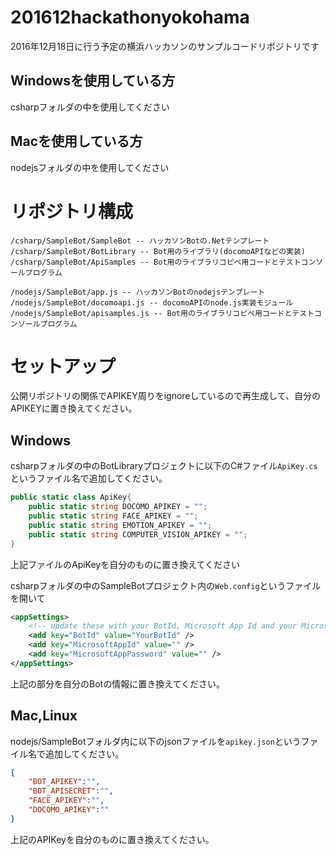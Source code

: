 # 201612hackathonyokohama
2016年12月18日に行う予定の横浜ハッカソンのサンプルコードリポジトリです

## Windowsを使用している方
csharpフォルダの中を使用してください

## Macを使用している方
nodejsフォルダの中を使用してください

# リポジトリ構成

```
/csharp/SampleBot/SampleBot -- ハッカソンBotの.Netテンプレート
/csharp/SampleBot/BotLibrary -- Bot用のライブラリ(docomoAPIなどの実装)
/csharp/SampleBot/ApiSamples -- Bot用のライブラリコピペ用コードとテストコンソールプログラム

/nodejs/SampleBot/app.js -- ハッカソンBotのnodejsテンプレート
/nodejs/SampleBot/docomoapi.js -- docomoAPIのnode.js実装モジュール
/nodejs/SampleBot/apisamples.js -- Bot用のライブラリコピペ用コードとテストコンソールプログラム
```

# セットアップ
公開リポジトリの関係でAPIKEY周りをignoreしているので再生成して、自分のAPIKEYに置き換えてください。

## Windows
csharpフォルダの中のBotLibraryプロジェクトに以下のC#ファイル```ApiKey.cs```というファイル名で追加してください。

```cs
public static class ApiKey{
    public static string DOCOMO_APIKEY = "";
    public static string FACE_APIKEY = "";
    public static string EMOTION_APIKEY = "";
    public static string COMPUTER_VISION_APIKEY = "";
}
```
上記ファイルのApiKeyを自分のものに置き換えてください

csharpフォルダの中のSampleBotプロジェクト内の```Web.config```というファイルを開いて
```xml
<appSettings>
    <!-- update these with your BotId, Microsoft App Id and your Microsoft App Password-->
    <add key="BotId" value="YourBotId" />
    <add key="MicrosoftAppId" value="" />
    <add key="MicrosoftAppPassword" value="" />
</appSettings>
```
上記の部分を自分のBotの情報に置き換えてください。

## Mac,Linux
nodejs/SampleBotフォルダ内に以下のjsonファイルを```apikey.json```というファイル名で追加してください。

```json
{
    "BOT_APIKEY":"",
    "BOT_APISECRET":"",
    "FACE_APIKEY":"",
    "DOCOMO_APIKEY":""
}
```

上記のAPIKeyを自分のものに置き換えてください。
